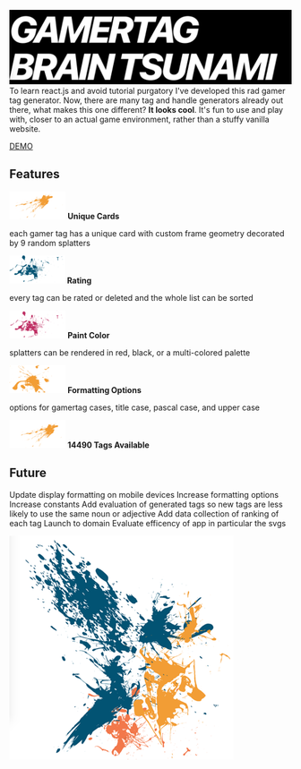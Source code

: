 ![Gamertag Brain Tsunami](https://github.com/macbubb/gamer-tag-gen/blob/main/src/img/title.png)
To learn react.js and avoid tutorial purgatory I've developed this rad gamer tag generator. Now, there are many tag and handle generators already out there, what makes this one different? **It looks cool**. It's fun to use and play with, closer to an actual game environment, rather than a stuffy vanilla website.

[DEMO](https://macbubb.github.io/gamer-tag-gen/)

## Features
![paint splatter](https://github.com/macbubb/gamer-tag-gen/blob/main/src/img/splat1quartersized.png) 
**Unique Cards**

each gamer tag has a unique card with custom frame geometry decorated by 9 random splatters

![paint splatter](https://github.com/macbubb/gamer-tag-gen/blob/main/src/img/splat2quartersized.png)
**Rating**

every tag can be rated or deleted and the whole list can be sorted

![paint splatter](https://github.com/macbubb/gamer-tag-gen/blob/main/src/img/splat3quartersized.png)
**Paint Color**

splatters can be rendered in red, black, or a multi-colored palette

![paint splatter](https://github.com/macbubb/gamer-tag-gen/blob/main/src/img/splat4quartersized.png)
**Formatting Options**

options for gamertag cases, title case, pascal case, and upper case

![paint splatter](https://github.com/macbubb/gamer-tag-gen/blob/main/src/img/splat5quartersized.png) 
**14490 Tags Available**

## Future
Update display formatting on mobile devices
Increase formatting options
Increase constants
Add evaluation of generated tags so new tags are less likely to use the same noun or adjective
Add data collection of ranking of each tag
Launch to domain
Evaluate efficency of app in particular the svgs

![Combination of Paint Splatters](https://github.com/macbubb/gamer-tag-gen/blob/main/src/img/combinedsplatsmedium.png)
